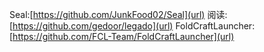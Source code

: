 Seal:[https://github.com/JunkFood02/Seal](url)
阅读:[https://github.com/gedoor/legado](url)
FoldCraftLauncher:[https://github.com/FCL-Team/FoldCraftLauncher](url)